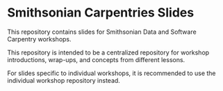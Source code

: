 # Smithsonian Carpentries Slides

This repository contains slides for Smithsonian Data and Software Carpentry workshops. 

This repository is intended to be a centralized repository for workshop introductions, wrap-ups, and concepts from different lessons. 

For slides specific to individual workshops, it is recommended to use the individual workshop repository instead.